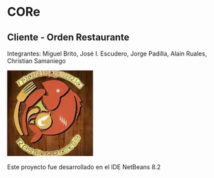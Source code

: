 # CORe
## Cliente - Orden Restaurante

Integrantes: Miguel Brito, José I. Escudero, Jorge Padilla, Alain Ruales, Christian Samaniego

<img src="src/assets/icons/icon.png" alt="drawing" width="200"/>

Este proyecto fue desarrollado en el IDE NetBeans 8.2